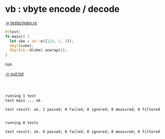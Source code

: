 # vb : vbyte encode / decode

[→ tests/main.rs](tests/main.rs)

```rust
#[test]
fn main() {
  let vbe = vb::e([123, 1, 3]);
  dbg!(&vbe);
  dbg!(vb::d(vbe).unwrap());
}
```


run

[→ out.txt](out.txt)

```txt



running 1 test
test main ... ok

test result: ok. 1 passed; 0 failed; 0 ignored; 0 measured; 0 filtered out; finished in 0.00s


running 0 tests

test result: ok. 0 passed; 0 failed; 0 ignored; 0 measured; 0 filtered out; finished in 0.00s
```

